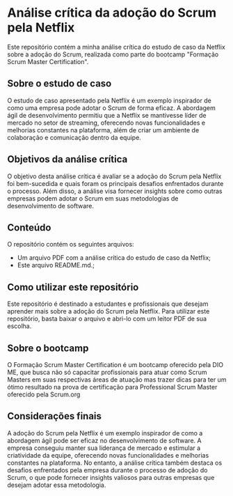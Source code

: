 # Análise crítica da adoção do Scrum pela Netflix
Este repositório contém a minha análise crítica do estudo de caso da Netflix sobre a adoção do Scrum, realizada como parte do bootcamp "Formação Scrum Master Certification".

## Sobre o estudo de caso
O estudo de caso apresentado pela Netflix é um exemplo inspirador de como uma empresa pode adotar o Scrum de forma eficaz. A abordagem ágil de desenvolvimento permitiu que a Netflix se mantivesse líder de mercado no setor de streaming, oferecendo novas funcionalidades e melhorias constantes na plataforma, além de criar um ambiente de colaboração e comunicação dentro da equipe.

## Objetivos da análise crítica
O objetivo desta análise crítica é avaliar se a adoção do Scrum pela Netflix foi bem-sucedida e quais foram os principais desafios enfrentados durante o processo. Além disso, a análise visa fornecer insights sobre como outras empresas podem adotar o Scrum em suas metodologias de desenvolvimento de software.

## Conteúdo
O repositório contém os seguintes arquivos:

- Um arquivo PDF com a análise crítica do estudo de caso da Netflix;
- Este arquivo README.md.;

## Como utilizar este repositório
Este repositório é destinado a estudantes e profissionais que desejam aprender mais sobre a adoção do Scrum pela Netflix. Para utilizar este repositório, basta baixar o arquivo e abri-lo com um leitor PDF de sua escolha.

## Sobre o bootcamp
O Formação Scrum Master Certification é um bootcamp oferecido pela DIO ME, que busca não só capacitar profissionais para atuar como Scrum Masters em suas respectivas áreas de atuação mas trazer dicas para ter um ótimo resultado na prova de certificação para Professional Scrum Master oferecido pela Scrum.org

## Considerações finais
A adoção do Scrum pela Netflix é um exemplo inspirador de como a abordagem ágil pode ser eficaz no desenvolvimento de software. A empresa conseguiu manter sua liderança de mercado e estimular a criatividade da equipe, oferecendo novas funcionalidades e melhorias constantes na plataforma. No entanto, a análise crítica também destaca os desafios enfrentados pela empresa durante o processo de adoção do Scrum, o que pode fornecer insights valiosos para outras empresas que desejam adotar essa metodologia.
